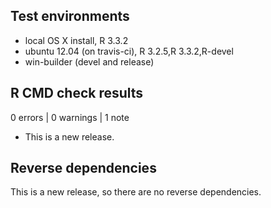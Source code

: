 ## Test environments
* local OS X install, R 3.3.2
* ubuntu 12.04 (on travis-ci), R 3.2.5,R 3.3.2,R-devel
* win-builder (devel and release)

## R CMD check results

0 errors | 0 warnings | 1 note

* This is a new release.

## Reverse dependencies

This is a new release, so there are no reverse dependencies.
